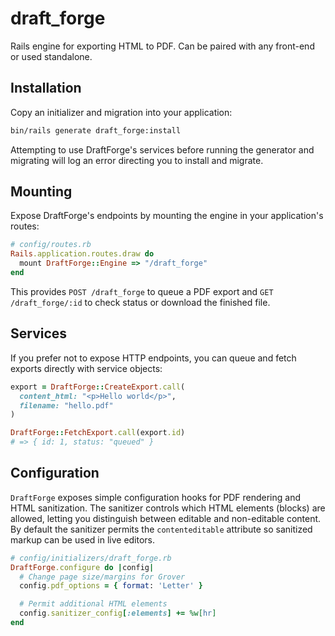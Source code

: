 # draft_forge

Rails engine for exporting HTML to PDF. Can be paired with any front-end or used standalone.

## Installation

Copy an initializer and migration into your application:

```bash
bin/rails generate draft_forge:install
```

Attempting to use DraftForge's services before running the generator and
migrating will log an error directing you to install and migrate.

## Mounting

Expose DraftForge's endpoints by mounting the engine in your application's
routes:

```ruby
# config/routes.rb
Rails.application.routes.draw do
  mount DraftForge::Engine => "/draft_forge"
end
```

This provides `POST /draft_forge` to queue a PDF export and
`GET /draft_forge/:id` to check status or download the finished file.

## Services

If you prefer not to expose HTTP endpoints, you can queue and fetch exports
directly with service objects:

```ruby
export = DraftForge::CreateExport.call(
  content_html: "<p>Hello world</p>",
  filename: "hello.pdf"
)

DraftForge::FetchExport.call(export.id)
# => { id: 1, status: "queued" }
```

## Configuration

`DraftForge` exposes simple configuration hooks for PDF rendering and HTML
sanitization. The sanitizer controls which HTML elements (blocks) are allowed,
letting you distinguish between editable and non-editable content. By default
the sanitizer permits the `contenteditable` attribute so sanitized markup can
be used in live editors.

```ruby
# config/initializers/draft_forge.rb
DraftForge.configure do |config|
  # Change page size/margins for Grover
  config.pdf_options = { format: 'Letter' }

  # Permit additional HTML elements
  config.sanitizer_config[:elements] += %w[hr]
end
```
